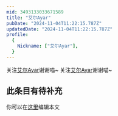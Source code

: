 ```yaml
---
mid: 3493133033671589
title: "艾尔Ayar"
pubDate: "2024-11-04T11:22:15.787Z"
updatedDate: "2024-11-04T11:22:15.787Z"
profile:
  {
    Nickname: ["艾尔Ayar"],
  }
---
```


关注[艾尔Ayar](https://space.bilibili.com/3493133033671589)谢谢喵~ 关注[艾尔Ayar](https://space.bilibili.com/3493133033671589)谢谢喵~

## 此条目有待补充
你可以在[这里](https://github.com/Yuhanawa/VTuber.ICU-Content/edit/master/v/艾尔Ayar/index.md)编辑本文
